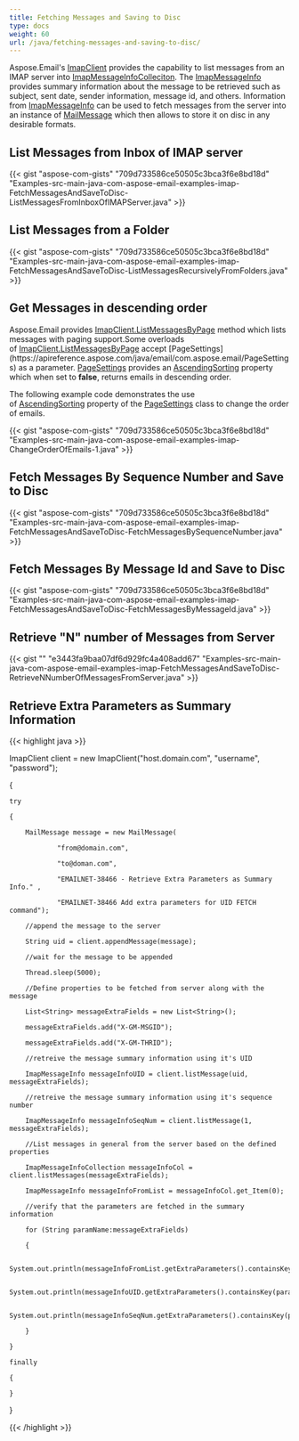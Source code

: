 ```yaml
---
title: Fetching Messages and Saving to Disc
type: docs
weight: 60
url: /java/fetching-messages-and-saving-to-disc/
---
```


Aspose.Email's [ImapClient](https://apireference.aspose.com/java/email/com.aspose.email/ImapClient) provides the capability to list messages from an IMAP server into [ImapMessageInfoColleciton](https://apireference.aspose.com/java/email/com.aspose.email/ImapMessageInfoCollection). The [ImapMessageInfo](https://apireference.aspose.com/java/email/com.aspose.email/ImapMessageInfo) provides summary information about the message to be retrieved such as subject, sent date, sender information, message id, and others. Information from [ImapMessageInfo](https://apireference.aspose.com/java/email/com.aspose.email/ImapMessageInfo) can be used to fetch messages from the server into an instance of [MailMessage](https://apireference.aspose.com/java/email/com.aspose.email/MailMessage) which then allows to store it on disc in any desirable formats.
## **List Messages from Inbox of IMAP server**
{{< gist "aspose-com-gists" "709d733586ce50505c3bca3f6e8bd18d" "Examples-src-main-java-com-aspose-email-examples-imap-FetchMessagesAndSaveToDisc-ListMessagesFromInboxOfIMAPServer.java" >}}
## **List Messages from a Folder**
{{< gist "aspose-com-gists" "709d733586ce50505c3bca3f6e8bd18d" "Examples-src-main-java-com-aspose-email-examples-imap-FetchMessagesAndSaveToDisc-ListMessagesRecursivelyFromFolders.java" >}}
## **Get Messages in descending order**
Aspose.Email provides [ImapClient.ListMessagesByPage](https://apireference.aspose.com/java/email/com.aspose.email/ImapClient#listMessagesByPage\(int,%20com.aspose.email.PageSettings\)) method which lists messages with paging support.Some overloads of [ImapClient.ListMessagesByPage](https://apireference.aspose.com/java/email/com.aspose.email/ImapClient#listMessagesByPage\(int,%20com.aspose.email.PageSettings\)) accept [PageSettings](https://apireference.aspose.com/java/email/com.aspose.email/PageSettings) as a parameter. [PageSettings](https://apireference.aspose.com/java/email/com.aspose.email/PageSettings) provides an [AscendingSorting](https://apireference.aspose.com/java/email/com.aspose.email/PageSettings#setAscendingSorting\(boolean\)) property which when set to **false**, returns emails in descending order.

The following example code demonstrates the use of [AscendingSorting](https://apireference.aspose.com/java/email/com.aspose.email/PageSettings#setAscendingSorting\(boolean\)) property of the [PageSettings](https://apireference.aspose.com/java/email/com.aspose.email/PageSettings) class to change the order of emails.

{{< gist "aspose-com-gists" "709d733586ce50505c3bca3f6e8bd18d" "Examples-src-main-java-com-aspose-email-examples-imap-ChangeOrderOfEmails-1.java" >}}
## **Fetch Messages By Sequence Number and Save to Disc**
{{< gist "aspose-com-gists" "709d733586ce50505c3bca3f6e8bd18d" "Examples-src-main-java-com-aspose-email-examples-imap-FetchMessagesAndSaveToDisc-FetchMessagesBySequenceNumber.java" >}}
## **Fetch Messages By Message Id and Save to Disc**
{{< gist "aspose-com-gists" "709d733586ce50505c3bca3f6e8bd18d" "Examples-src-main-java-com-aspose-email-examples-imap-FetchMessagesAndSaveToDisc-FetchMessagesByMessageId.java" >}}
## **Retrieve "N" number of Messages from Server**
{{< gist "" "e3443fa9baa07df6d929fc4a408add67" "Examples-src-main-java-com-aspose-email-examples-imap-FetchMessagesAndSaveToDisc-RetrieveNNumberOfMessagesFromServer.java" >}}
## **Retrieve Extra Parameters as Summary Information**


{{< highlight java >}}

 ImapClient client = new ImapClient("host.domain.com", "username", "password");

{

    try

    {

        MailMessage message = new MailMessage(

                "from@domain.com",

                "to@doman.com",

                "EMAILNET-38466 - Retrieve Extra Parameters as Summary Info." ,

                "EMAILNET-38466 Add extra parameters for UID FETCH command");

        //append the message to the server

        String uid = client.appendMessage(message);

        //wait for the message to be appended

        Thread.sleep(5000);

        //Define properties to be fetched from server along with the message

        List<String> messageExtraFields = new List<String>();

        messageExtraFields.add("X-GM-MSGID");

        messageExtraFields.add("X-GM-THRID");

        //retreive the message summary information using it's UID

        ImapMessageInfo messageInfoUID = client.listMessage(uid, messageExtraFields);

        //retreive the message summary information using it's sequence number

        ImapMessageInfo messageInfoSeqNum = client.listMessage(1, messageExtraFields);

        //List messages in general from the server based on the defined properties

        ImapMessageInfoCollection messageInfoCol = client.listMessages(messageExtraFields);

        ImapMessageInfo messageInfoFromList = messageInfoCol.get_Item(0);

        //verify that the parameters are fetched in the summary information

        for (String paramName:messageExtraFields)

        {

            System.out.println(messageInfoFromList.getExtraParameters().containsKey(paramName));

            System.out.println(messageInfoUID.getExtraParameters().containsKey(paramName));

            System.out.println(messageInfoSeqNum.getExtraParameters().containsKey(paramName));

        }

    }

    finally

    {

    }

}

{{< /highlight >}}
